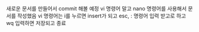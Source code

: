 새로운 문서를 만들어서 commit 해볼 예정
vi 명령어 말고 nano 명령어를 사용해서 문서를 작성했음
vi 명령어는 i를 누르면 insert가 되고 esc, : 명령어 입력 받고로 하고 wq 입력하면 저장되고 종료
